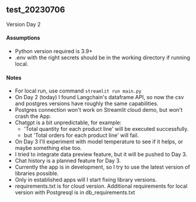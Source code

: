## test_20230706

Version Day 2

#### Assumptions

 - Python version required is 3.9+
 - .env with the right secrets should be in the working directory if running local.

#### Notes

 - For local run, use command ```streamlit run main.py```
 - On Day 2 (today) I found Langchain's dataframe API, so now the csv and postgres versions have roughly the same capabilities.
 - Postgres connection won't work on Streamlit cloud demo, but won't crash the App.
 - Chatgpt is a bit unpredictable, for example:
   - 'Total quantity for each product line' will be executed successfully.
   - but 'Total orders for each product line' will fail.
 - On Day 3 I'll experiment with model temperature to see if it helps, or maybe something else too.
 - I tried to integrate data preview feature, but it will be pushed to Day 3.
 - Chat history is a planned feature for Day 3.
 - Currently the app is in development, so I try to use the latest version of libraries possible.
 - Only in established apps will I start fixing library versions.
 - requirements.txt is for cloud version. Additional requirements for local version with Postgresql is in db_requirements.txt